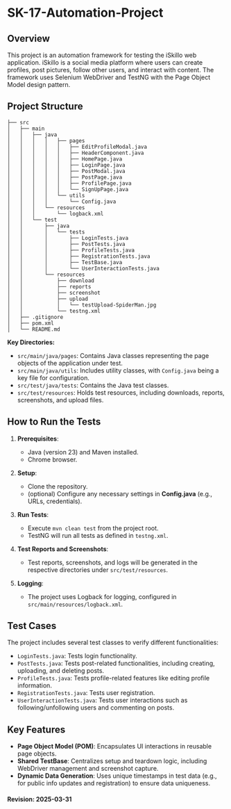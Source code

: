 # SK-17-Automation-Project

## Overview

This project is an automation framework for testing the iSkillo web application. iSkillo is a social media platform where users can create profiles, post pictures, follow other users, and interact with content. The framework uses Selenium WebDriver and TestNG with the Page Object Model design pattern.

## Project Structure

```
├── src
│   ├── main
│   │   ├── java
│   │   │   │   ├── pages
│   │   │   │   │   ├── EditProfileModal.java
│   │   │   │   │   ├── HeaderComponent.java
│   │   │   │   │   ├── HomePage.java
│   │   │   │   │   ├── LoginPage.java
│   │   │   │   │   ├── PostModal.java
│   │   │   │   │   ├── PostPage.java
│   │   │   │   │   ├── ProfilePage.java
│   │   │   │   │   └── SignUpPage.java
│   │   │   │   └── utils
│   │   │   │       └── Config.java
│   │   │   └── resources
│   │   │       └── logback.xml
│   │   └── test
│   │       ├── java
│   │       │   └── tests
│   │       │       ├── LoginTests.java
│   │       │       ├── PostTests.java
│   │       │       ├── ProfileTests.java
│   │       │       ├── RegistrationTests.java
│   │       │       ├── TestBase.java
│   │       │       └── UserInteractionTests.java
│   │       └── resources
│   │           ├── download
│   │           ├── reports
│   │           ├── screenshot
│   │           ├── upload
│   │           │   └── testUpload-SpiderMan.jpg
│   │           └── testng.xml
│   ├── .gitignore
│   ├── pom.xml
│   └── README.md
```

**Key Directories:**

* `src/main/java/pages`: Contains Java classes representing the page objects of the application under test.
* `src/main/java/utils`: Includes utility classes, with `Config.java` being a key file for configuration.
* `src/test/java/tests`: Contains the Java test classes.
* `src/test/resources`:  Holds test resources, including downloads, reports, screenshots, and upload files.

## How to Run the Tests

1. **Prerequisites**:
    - Java (version 23) and Maven installed.
    - Chrome browser.

2. **Setup**:
    - Clone the repository.
    - (optional) Configure any necessary settings in **Config.java** (e.g., URLs, credentials).

3. **Run Tests**:
    - Execute `mvn clean test` from the project root.
    - TestNG will run all tests as defined in `testng.xml`.

4. **Test Reports and Screenshots**:
    - Test reports, screenshots, and logs will be generated in the respective directories under `src/test/resources`.

5. **Logging**:
    - The project uses Logback for logging, configured in `src/main/resources/logback.xml`.

## Test Cases

The project includes several test classes to verify different functionalities:

* `LoginTests.java`:  Tests login functionality.
* `PostTests.java`:  Tests post-related functionalities, including creating, uploading, and deleting posts.
* `ProfileTests.java`: Tests profile-related features like editing profile information.
* `RegistrationTests.java`:  Tests user registration.
* `UserInteractionTests.java`:  Tests user interactions such as following/unfollowing users and commenting on posts.

## Key Features

- **Page Object Model (POM)**: Encapsulates UI interactions in reusable page objects.
- **Shared TestBase**: Centralizes setup and teardown logic, including WebDriver management and screenshot capture.
- **Dynamic Data Generation**: Uses unique timestamps in test data (e.g., for public info updates and registration) to ensure data uniqueness.

#### Revision: 2025-03-31
